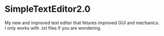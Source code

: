 # SimpleTextEditor2.0
My new and improved text editor that fetures improved GUI and mechanics. I only works with .txt files if you are wondering.
